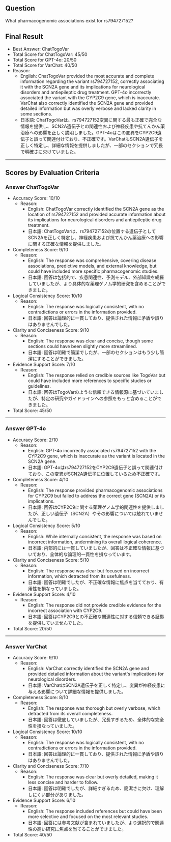 ## Question

What pharmacogenomic associations exist for rs794727152?

## Final Result

- Best Answer: ChatTogoVar
- Total Score for ChatTogoVar: 45/50
- Total Score for GPT-4o: 20/50
- Total Score for VarChat: 40/50
- Reason:
  - English: ChatTogoVar provided the most accurate and complete information regarding the variant rs794727152, correctly associating it with the SCN2A gene and its implications for neurological disorders and antiepileptic drug treatment. GPT-4o incorrectly associated the variant with the CYP2C9 gene, which is inaccurate. VarChat also correctly identified the SCN2A gene and provided detailed information but was overly verbose and lacked clarity in some sections.
  - 日本語: ChatTogoVarは、rs794727152変異に関する最も正確で完全な情報を提供し、SCN2A遺伝子との関連性および神経疾患や抗てんかん薬治療への影響を正しく説明しました。GPT-4oはこの変異をCYP2C9遺伝子と誤って関連付けており、不正確です。VarChatもSCN2A遺伝子を正しく特定し、詳細な情報を提供しましたが、一部のセクションで冗長で明確さに欠けていました。

---

## Scores by Evaluation Criteria

### Answer ChatTogoVar
- Accuracy Score: 10/10
  - Reason: 
    - English: ChatTogoVar correctly identified the SCN2A gene as the location of rs794727152 and provided accurate information about its implications for neurological disorders and antiepileptic drug treatment.
    - 日本語: ChatTogoVarは、rs794727152の位置する遺伝子としてSCN2Aを正しく特定し、神経疾患および抗てんかん薬治療への影響に関する正確な情報を提供しました。
- Completeness Score: 9/10
  - Reason: 
    - English: The response was comprehensive, covering disease associations, predictive models, and external knowledge, but could have included more specific pharmacogenomic studies.
    - 日本語: 回答は包括的で、疾患関連性、予測モデル、外部知識を網羅していましたが、より具体的な薬理ゲノム学的研究を含めることができました。
- Logical Consistency Score: 10/10
  - Reason: 
    - English: The response was logically consistent, with no contradictions or errors in the information provided.
    - 日本語: 回答は論理的に一貫しており、提供された情報に矛盾や誤りはありませんでした。
- Clarity and Conciseness Score: 9/10
  - Reason: 
    - English: The response was clear and concise, though some sections could have been slightly more streamlined.
    - 日本語: 回答は明確で簡潔でしたが、一部のセクションはもう少し簡潔にすることができました。
- Evidence Support Score: 7/10
  - Reason: 
    - English: The response relied on credible sources like TogoVar but could have included more references to specific studies or guidelines.
    - 日本語: 回答はTogoVarのような信頼できる情報源に基づいていましたが、特定の研究やガイドラインへの参照をもっと含めることができました。
- Total Score: 45/50

---

### Answer GPT-4o
- Accuracy Score: 2/10
  - Reason: 
    - English: GPT-4o incorrectly associated rs794727152 with the CYP2C9 gene, which is inaccurate as the variant is located in the SCN2A gene.
    - 日本語: GPT-4oはrs794727152をCYP2C9遺伝子と誤って関連付けており、この変異がSCN2A遺伝子に位置しているため不正確です。
- Completeness Score: 4/10
  - Reason: 
    - English: The response provided pharmacogenomic associations for CYP2C9 but failed to address the correct gene (SCN2A) or its implications.
    - 日本語: 回答はCYP2C9に関する薬理ゲノム学的関連性を提供しましたが、正しい遺伝子（SCN2A）やその影響については触れていませんでした。
- Logical Consistency Score: 5/10
  - Reason: 
    - English: While internally consistent, the response was based on incorrect information, undermining its overall logical coherence.
    - 日本語: 内部的には一貫していましたが、回答は不正確な情報に基づいており、全体的な論理的一貫性を損なっています。
- Clarity and Conciseness Score: 5/10
  - Reason: 
    - English: The response was clear but focused on incorrect information, which detracted from its usefulness.
    - 日本語: 回答は明確でしたが、不正確な情報に焦点を当てており、有用性を損なっていました。
- Evidence Support Score: 4/10
  - Reason: 
    - English: The response did not provide credible evidence for the incorrect association with CYP2C9.
    - 日本語: 回答はCYP2C9との不正確な関連性に対する信頼できる証拠を提供していませんでした。
- Total Score: 20/50

---

### Answer VarChat
- Accuracy Score: 9/10
  - Reason: 
    - English: VarChat correctly identified the SCN2A gene and provided detailed information about the variant's implications for neurological disorders.
    - 日本語: VarChatはSCN2A遺伝子を正しく特定し、変異が神経疾患に与える影響について詳細な情報を提供しました。
- Completeness Score: 8/10
  - Reason: 
    - English: The response was thorough but overly verbose, which detracted from its overall completeness.
    - 日本語: 回答は徹底していましたが、冗長すぎるため、全体的な完全性を損なっていました。
- Logical Consistency Score: 10/10
  - Reason: 
    - English: The response was logically consistent, with no contradictions or errors in the information provided.
    - 日本語: 回答は論理的に一貫しており、提供された情報に矛盾や誤りはありませんでした。
- Clarity and Conciseness Score: 7/10
  - Reason: 
    - English: The response was clear but overly detailed, making it less concise and harder to follow.
    - 日本語: 回答は明確でしたが、詳細すぎるため、簡潔さに欠け、理解しにくい部分がありました。
- Evidence Support Score: 6/10
  - Reason: 
    - English: The response included references but could have been more selective and focused on the most relevant studies.
    - 日本語: 回答には参考文献が含まれていましたが、より選択的で関連性の高い研究に焦点を当てることができました。
- Total Score: 40/50